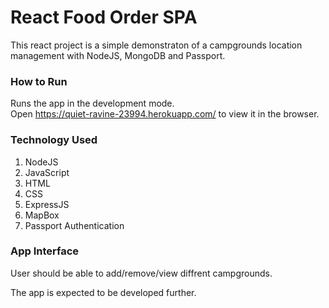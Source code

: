 # React Food Order SPA

This react project is a simple demonstraton of a campgrounds location management with NodeJS, MongoDB and Passport.


### How to Run

Runs the app in the development mode.\
Open https://quiet-ravine-23994.herokuapp.com/ to view it in the browser.

### Technology Used
1. NodeJS
2. JavaScript
3. HTML
4. CSS
5. ExpressJS
6. MapBox
7. Passport Authentication


### App Interface
User should be able to add/remove/view diffrent campgrounds. 



The app is expected to be developed further.